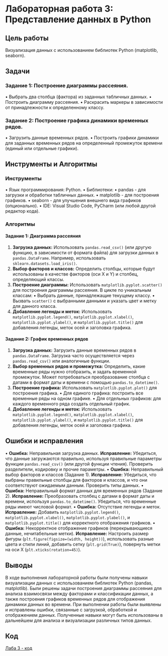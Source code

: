 # Лабораторная работа 3: Представление данных в Python

## Цель работы

Визуализация данных с использованием библиотек Python (matplotlib, seaborn).

## Задачи

### Задание 1: Построение диаграммы рассеяния.

•   Выбрать два столбца (фактора) из заданных табличных данных.
•   Построить диаграмму рассеяния.
•   Раскрасить маркеры в зависимости от принадлежности к определенному классу.

### Задание 2: Построение графика динамики временных рядов.

•   Загрузить данные временных рядов.
•   Построить графики динамики для заданных временных рядов на определенный промежуток времени (единый или отдельные графики).

## Инструменты и Алгоритмы

### Инструменты

•   Язык программирования: Python.
•   Библиотеки:
    •   pandas - для загрузки и обработки табличных данных.
    •   matplotlib - для построения графиков.
    •   seaborn - для улучшения внешнего вида графиков (опционально).
•   IDE: Visual Studio Code, PyCharm (или любой другой редактор кода).

### Алгоритмы

#### Задание 1: Диаграмма рассеяния

1.  **Загрузка данных:** Использовать `pandas.read_csv()` (или другую функцию, в зависимости от формата файла) для загрузки данных в `pandas.DataFrame`.  Например, использовать `sklearn.datasets.load_iris()`.
2.  **Выбор факторов и классов:** Определить столбцы, которые будут использованы в качестве факторов (оси X и Y) и столбец, определяющий классы.
3.  **Построение диаграммы:** Использовать `matplotlib.pyplot.scatter()` для построения диаграммы рассеяния. В цикле по уникальным классам:
    •   Выбрать данные, принадлежащие текущему классу.
    •   Вызвать `scatter()` с выбранными данными и указать цвет и метку для данного класса.
4.  **Добавление легенды и меток:** Использовать `matplotlib.pyplot.legend()`, `matplotlib.pyplot.xlabel()`, `matplotlib.pyplot.ylabel()`, и `matplotlib.pyplot.title()` для добавления легенды, меток осей и заголовка графика.

#### Задание 2: График временных рядов

1.  **Загрузка данных:** Загрузить данные временных рядов в `pandas.DataFrame`.  Загрузка часто осуществляется через `pandas.read_csv()` или аналогичные функции.
2.  **Выбор временных рядов и промежутка:** Определить, какие временные ряды нужно отобразить, и задать временной промежуток. Может потребоваться преобразование столбца с датами в формат даты и времени с помощью `pandas.to_datetime()`.
3.  **Построение графика:** Использовать `matplotlib.pyplot.plot()` для построения графика.
    •   Для единого графика: построить все временные ряды на одном графике.
        •   Для отдельных графиков: для каждого временного ряда создать отдельный график.
4.  **Добавление легенды и меток:** Использовать `matplotlib.pyplot.legend()`, `matplotlib.pyplot.xlabel()`, `matplotlib.pyplot.ylabel()`, и `matplotlib.pyplot.title()` для добавления легенды, меток осей и заголовка графика.

## Ошибки и исправления

•   **Ошибка:** Неправильная загрузка данных.
    **Исправление:** Убедиться, что данные загружаются правильно, используя правильные параметры функции `pandas.read_csv()` (или другой функции чтения).  Проверить разделители, кодировку и прочие параметры.
•   **Ошибка:** Неправильный выбор факторов и классов (Задание 1).
    **Исправление:** Убедиться, что выбраны правильные столбцы для факторов и классов, и что они соответствуют ожидаемым данным.  Проверить типы данных.
•   **Ошибка:** Неправильный формат данных для временных рядов (Задание 2).
    **Исправление:** Преобразовать столбец с датами в формат даты и времени, используя `pandas.to_datetime()`. Убедиться, что временные ряды имеют числовой формат.
•   **Ошибка:** Отсутствие легенды и меток.
    **Исправление:** Добавить `matplotlib.pyplot.legend()`, `matplotlib.pyplot.xlabel()`, `matplotlib.pyplot.ylabel()`, и `matplotlib.pyplot.title()` для корректного отображения графиков.
•   **Ошибка:** Некорректное отображение графиков (перекрывающиеся данные, нечитабельные метки).
    **Исправление:** Настроить размер фигуры (`plt.figure(figsize=(width, height))`), использовать разные цвета и стили линий, добавить сетку (`plt.grid(True)`), повернуть метки на оси X (`plt.xticks(rotation=45)`).

## Выводы

В ходе выполнения лабораторной работы были получены навыки визуализации данных с использованием библиотек Python (pandas, matplotlib). Были решены задачи построения диаграммы рассеяния для анализа взаимосвязи между факторами и классификации данных, а также построения графиков временных рядов для отображения динамики данных во времени. При выполнении работы были выявлены и исправлены ошибки, связанные с загрузкой, обработкой и отображением данных. Полученные навыки могут быть использованы в дальнейшем для анализа и визуализации различных типов данных.

## Код

[Лаба 3 - код](https://github.com/varrennnikk/Python/blob/лабы/labs/lab3/lab3.py)
